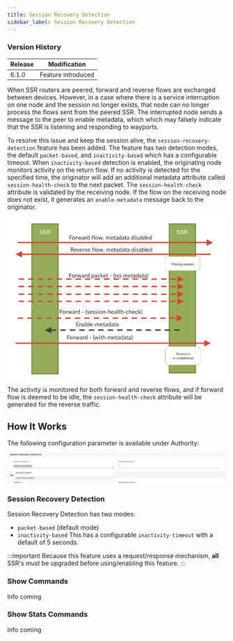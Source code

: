 ```yaml
---
title: Session Recovery Detection
sidebar_label: Session Recovery Detection
---
```


### Version History

| Release | Modification |
| --- | --- |
| 6.1.0 | Feature introduced |

When SSR routers are peered, forward and reverse flows are exchanged between devices. However, in a case where there is a service interruption on one node and the session no longer exists, that node can no longer process the flows sent from the peered SSR. The interrupted node sends a message to the peer to enable metadata, which which may falsely indicate that the SSR is listening and responding to wayports. 

To resolve this issue and keep the session alive, the `session-recovery-detection` feature has been added. The feature has two detection modes, the default `packet-based`, and `inactivity-based` which has a configurable timeout. When `inactivity-based` detection is enabled, the originating node monitors activity on the return flow. If no activity is detected for the specified time, the originator will add an additional metadata attribute called `session-health-check` to the next packet. The `session-health-check` attribute is validated by the receiving node. If the flow on the receiving node does not exist, it generates an `enable-metadata` message back to the originator. 

![Session Flow Example](/img/config_session_flow_example.png)

The activity is monitored for both forward and reverse flows, and if forward flow is deemed to be idle, the `session-health-check` attribute will be generated for the reverse traffic.

## How It Works

The following configuration parameter is available under Authority: 

![Session Recovery Detection](/img/config_session_recovery.png)

### Session Recovery Detection

Session Recovery Detection has two modes:

- `packet-based` (default mode)
- `inactivity-based` This has a configurable `inactivity-timeout` with a default of 5 seconds.

:::important
Because this feature uses a request/response mechanism, **all** SSR's must be upgraded before using/enabling this feature.
:::

### Show Commands

Info coming

### Show Stats Commands

Info coming